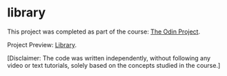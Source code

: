 # library

This project was completed as part of the course: [The Odin Project](https://www.theodinproject.com/lessons/node-path-javascript-library).

Project Preview: [Library](https://dasha-solomkina.github.io/library/).

[Disclaimer: The code was written independently, without following any video or text tutorials, solely based on the concepts studied in the course.]
